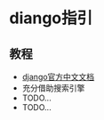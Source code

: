 # diango指引

## 教程
- [django官方中文文档](https://docs.djangoproject.com/zh-hans/2.0/)
- 充分借助搜索引擎
- TODO...
- TODO...